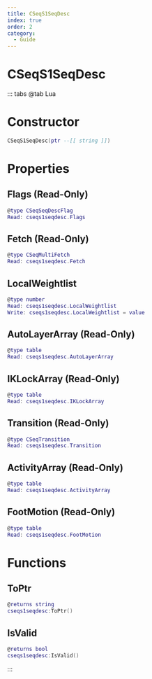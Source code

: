 ```yaml
---
title: CSeqS1SeqDesc
index: true
order: 2
category:
  - Guide
---
```


# CSeqS1SeqDesc

::: tabs
@tab Lua
# Constructor
```lua
CSeqS1SeqDesc(ptr --[[ string ]])
```
# Properties
## Flags (Read-Only)
```lua
@type CSeqSeqDescFlag
Read: cseqs1seqdesc.Flags
```
## Fetch (Read-Only)
```lua
@type CSeqMultiFetch
Read: cseqs1seqdesc.Fetch
```
## LocalWeightlist 
```lua
@type number
Read: cseqs1seqdesc.LocalWeightlist
Write: cseqs1seqdesc.LocalWeightlist = value
```
## AutoLayerArray (Read-Only)
```lua
@type table
Read: cseqs1seqdesc.AutoLayerArray
```
## IKLockArray (Read-Only)
```lua
@type table
Read: cseqs1seqdesc.IKLockArray
```
## Transition (Read-Only)
```lua
@type CSeqTransition
Read: cseqs1seqdesc.Transition
```
## ActivityArray (Read-Only)
```lua
@type table
Read: cseqs1seqdesc.ActivityArray
```
## FootMotion (Read-Only)
```lua
@type table
Read: cseqs1seqdesc.FootMotion
```
# Functions
## ToPtr
```lua
@returns string
cseqs1seqdesc:ToPtr()
```
## IsValid
```lua
@returns bool
cseqs1seqdesc:IsValid()
```

:::